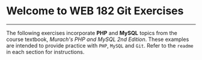 # Welcome to WEB 182 Git Exercises
- - -

The following exercises incorporate **PHP** and **MySQL** topics from the course textbook, *Murach's PHP and MySQL 2nd Edition*. These examples are intended to provide practice with `PHP`, `MySQL` and `Git`. Refer to the `readme` in each section for instructions.

